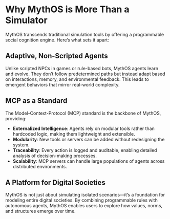 # Why MythOS is More Than a Simulator

MythOS transcends traditional simulation tools by offering a programmable social cognition engine. Here’s what sets it apart:

## Adaptive, Non-Scripted Agents

Unlike scripted NPCs in games or rule-based bots, MythOS agents learn and evolve. They don’t follow predetermined paths but instead adapt based on interactions, memory, and environmental feedback. This leads to emergent behaviors that mirror real-world complexity.

## MCP as a Standard

The Model-Context-Protocol (MCP) standard is the backbone of MythOS, providing:

- **Externalized Intelligence**: Agents rely on modular tools rather than hardcoded logic, making them lightweight and extensible.
- **Modularity**: New tools or servers can be added without redesigning the system.
- **Traceability**: Every action is logged and auditable, enabling detailed analysis of decision-making processes.
- **Scalability**: MCP servers can handle large populations of agents across distributed environments.

## A Platform for Digital Societies

MythOS is not just about simulating isolated scenarios—it’s a foundation for modeling entire digital societies. By combining programmable rules with autonomous agents, MythOS enables users to explore how values, norms, and structures emerge over time.
